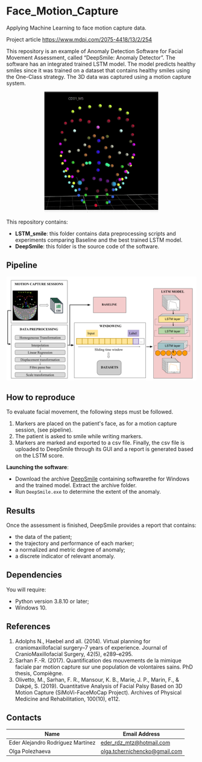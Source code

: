 # Face_Motion_Capture

Applying Machine Learning to face motion capture data.

Project article https://www.mdpi.com/2075-4418/13/2/254

This repository is an example of Anomaly Detection Software for Facial Movement Assessment, called “DeepSmile: Anomaly Detector”. The software has an integrated trained LSTM model. The model predicts healthy smiles since it was trained on a dataset that contains healthy smiles using the One-Class strategy.
The 3D data was captured using a motion capture system.

<p align=center>
<img src="images/mvt_h.gif" width="60%">
</p>

This repository contains:

- **LSTM_smile**: this folder contains data preprocessing scripts and experiments comparing Baseline and the best trained LSTM model.
- **DeepSmile**: this folder is the source code of the software.

## Pipeline

![pipeline](pipeline.png)

## How to reproduce

To evaluate facial movement, the following steps must be followed.
1. Markers are placed on the patient's face, as for a motion capture session, (see pipeline).
2. The patient is asked to smile while writing markers.
3. Markers are marked and exported to a csv file.
Finally, the csv file is uploaded to DeepSmile through its GUI and a report is generated based on the LSTM score.

**Launching the software**:

- Download the archive  [DeepSmile](https://drive.google.com/file/d/1LHC0isDdlVEOu2xm7c39yGxJ7oFKVDm2/view?usp=sharing) containing softwarethe for Windows and the trained model.  Extract the archive folder.
- Run `DeepSmile.exe`  to determine the extent of the anomaly.

## Results
 
Once the assessment is finished, DeepSmile provides a report that contains:

- the data of the patient; 
- the trajectory and performance of each marker; 
- a normalized and metric degree of anomaly; 
- a discrete indicator of relevant anomaly.


## Dependencies

You will require:

- Python version 3.8.10 or later; 
- Windows 10.


## References


1. Adolphs N., Haebel and all. (2014). Virtual planning for craniomaxillofacial surgery–7 years of experience. Journal of CranioMaxillofacial Surgery, 42(5), e289–e295.
2. Sarhan F.-R. (2017). Quantification des mouvements de la mimique faciale par motion capture sur une population de volontaires sains. PhD thesis, Compiègne. 
3. Olivetto, M., Sarhan, F. R., Mansour, K. B., Marie, J. P., Marin, F., & Dakpé, S. (2019). Quantitative Analysis of Facial Palsy Based on 3D Motion Capture (SiMoVi-FaceMoCap Project). Archives of Physical Medicine and Rehabilitation, 100(10), e112.


## Contacts

|Name                             |Email Address           |
|---------------------------------|------------------------|
|Eder Alejandro Rodríguez Martínez|eder_rdz_mtz@hotmail.com|
Olga Polezhaeva|olga.tchernichencko@gmail.com|
